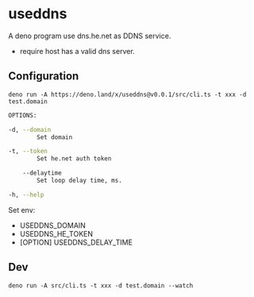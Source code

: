 # useddns

A deno program use dns.he.net as DDNS service.

- require host has a valid dns server.

## Configuration

`deno run -A https://deno.land/x/useddns@v0.0.1/src/cli.ts -t xxx -d test.domain`

```sh
OPTIONS:

-d, --domain
        Set domain

-t, --token
        Set he.net auth token

    --delaytime
        Set loop delay time, ms.

-h, --help
```

Set env:

- USEDDNS_DOMAIN
- USEDDNS_HE_TOKEN
- [OPTION] USEDDNS_DELAY_TIME

## Dev

`deno run -A src/cli.ts -t xxx -d test.domain --watch`
